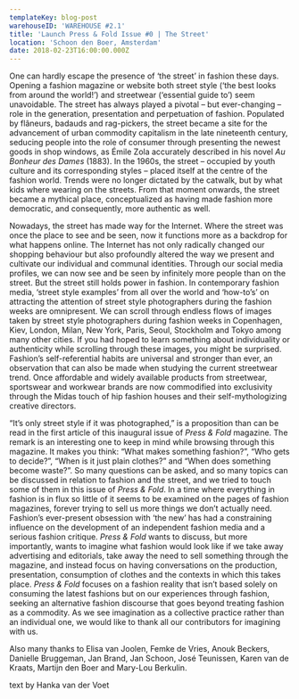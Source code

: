 ```yaml
---
templateKey: blog-post
warehouseID: 'WAREHOUSE #2.1'
title: 'Launch Press & Fold Issue #0 | The Street'
location: 'Schoon den Boer, Amsterdam'
date: 2018-02-23T16:00:00.000Z
---
```

One can hardly escape the presence of ‘the street’ in fashion these days. Opening a fashion magazine or website both street style (‘the best looks from around the world!’) and streetwear (‘essential guide to’) seem unavoidable. The street has always played a pivotal – but ever-changing – role in the generation, presentation and perpetuation of fashion. Populated by flâneurs, badauds and rag-pickers, the street became a site for the advancement of urban commodity capitalism in the late nineteenth century, seducing people into the role of consumer through presenting the newest goods in shop windows, as Émile Zola accurately described in his novel _Au Bonheur des Dames_ (1883). In the 1960s, the street – occupied by youth culture and its corresponding styles – placed itself at the centre of the fashion world. Trends were no longer dictated by the catwalk, but by what kids where wearing on the streets. From that moment onwards, the street became a mythical place, conceptualized as having made fashion more democratic, and consequently, more authentic as well. 

Nowadays, the street has made way for the Internet. Where the street was once the place to see and be seen, now it functions more as a backdrop for what happens online. The Internet has not only radically changed our shopping behaviour but also profoundly altered the way we present and cultivate our individual and communal identities. Through our social media profiles, we can now see and be seen by infinitely more people than on the street. But the street still holds power in fashion. In contemporary fashion media, ‘street style examples’ from all over the world and ‘how-to’s’ on attracting the attention of street style photographers during the fashion weeks are omnipresent. We can scroll through endless flows of images taken by street style photographers during fashion weeks in Copenhagen, Kiev, London, Milan, New York, Paris, Seoul, Stockholm and Tokyo among many other cities. If you had hoped to learn something about individuality or authenticity while scrolling through these images, you might be surprised. Fashion’s self-referential habits are universal and stronger than ever, an observation that can also be made when studying the current streetwear trend. Once affordable and widely available products from streetwear, sportswear and workwear brands are now commodified into exclusivity through the Midas touch of hip fashion houses and their self-mythologizing creative directors.

“It’s only street style if it was photographed,” is a proposition than can be read in the first article of this inaugural issue of _Press & Fold_ magazine. The remark is an interesting one to keep in mind while browsing through this magazine. It makes you think: “What makes something fashion?”, “Who gets to decide?”, “When is it just plain clothes?” and “When does something become waste?”. So many questions can be asked, and so many topics can be discussed in relation to fashion and the street, and we tried to touch some of them in this issue of _Press & Fold_. In a time where everything in fashion is in flux so little of it seems to be examined on the pages of fashion magazines, forever trying to sell us more things we don’t actually need. Fashion’s ever-present obsession with ‘the new’ has had a constraining influence on the development of an independent fashion media and a serious fashion critique. _Press & Fold_ wants to discuss, but more importantly, wants to imagine what fashion would look like if we take away advertising and editorials, take away the need to sell something through the magazine, and instead focus on having conversations on the production, presentation, consumption of clothes and the contexts in which this takes place. _Press & Fold_ focuses on a fashion reality that isn’t based solely on consuming the latest fashions but on our experiences through fashion, seeking an alternative fashion discourse that goes beyond treating fashion as a commodity.
As we see imagination as a collective practice rather than an individual one, we would like to thank all our contributors for imagining with us.

Also many thanks to Elisa van Joolen, Femke de Vries, Anouk Beckers, Danielle Bruggeman, Jan Brand, Jan Schoon, José Teunissen, Karen van de Kraats, Martijn den Boer and Mary-Lou Berkulin.

text by Hanka van der Voet
